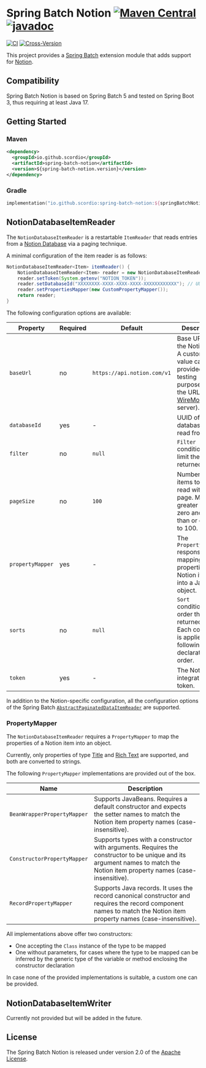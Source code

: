# Spring Batch Notion [![Maven Central](https://img.shields.io/maven-central/v/io.github.scordio/spring-batch-notion?label=Maven%20Central)](https://mvnrepository.com/artifact/io.github.scordio/spring-batch-notion) [![javadoc](https://javadoc.io/badge2/io.github.scordio/spring-batch-notion/javadoc.svg)](https://javadoc.io/doc/io.github.scordio/spring-batch-notion)

[![CI](https://github.com/scordio/spring-batch-notion/actions/workflows/main.yml/badge.svg?branch=main)](https://github.com/scordio/spring-batch-notion/actions/workflows/main.yml?query=branch%3Amain)
[![Cross-Version](https://github.com/scordio/spring-batch-notion/actions/workflows/cross-version.yml/badge.svg?branch=main)](https://github.com/scordio/spring-batch-notion/actions/workflows/cross-version.yml?query=branch%3Amain)

This project provides a [Spring Batch][] extension module that adds support for [Notion][].

## Compatibility

Spring Batch Notion is based on Spring Batch 5 and tested on Spring Boot 3, thus requiring at least Java 17.

## Getting Started

### Maven

```xml
<dependency>
  <groupId>io.github.scordio</groupId>
  <artifactId>spring-batch-notion</artifactId>
  <version>${spring-batch-notion.version}</version>
</dependency>
```

### Gradle

```kotlin
implementation("io.github.scordio:spring-batch-notion:${springBatchNotionVersion}")
```

## NotionDatabaseItemReader

The `NotionDatabaseItemReader` is a restartable `ItemReader` that reads entries from a [Notion Database] via a paging technique.

A minimal configuration of the item reader is as follows:

```java
NotionDatabaseItemReader<Item> itemReader() {
    NotionDatabaseItemReader<Item> reader = new NotionDatabaseItemReader<>();
    reader.setToken(System.getenv("NOTION_TOKEN"));
    reader.setDatabaseId("XXXXXXXX-XXXX-XXXX-XXXX-XXXXXXXXXXXX"); // UUID
    reader.setPropertiesMapper(new CustomPropertyMapper());
    return reader;
}
```

The following configuration options are available:

| Property         | Required | Default                     | Description                                                                                                               |
|------------------|----------|-----------------------------|---------------------------------------------------------------------------------------------------------------------------|
| `baseUrl`        | no       | `https://api.notion.com/v1` | Base URL of the Notion API. A custom value can be provided for testing purposes (e.g., the URL of a [WireMock][] server). |
| `databaseId`     | yes      | -                           | UUID of the database to read from.                                                                                        |
| `filter`         | no       | `null`                      | `Filter` condition to limit the returned items.                                                                           |
| `pageSize`       | no       | `100`                       | Number of items to be read with each page. Must be greater than zero and less than or equal to 100.                       |
| `propertyMapper` | yes      | -                           | The `PropertyMapper` responsible for mapping properties of a Notion item into a Java object.                              |
| `sorts`          | no       | `null`                      | `Sort` conditions to order the returned items. Each condition is applied following the declaration order.                 |
| `token`          | yes      | -                           | The Notion integration token.                                                                                             |

In addition to the Notion-specific configuration, all the configuration options of the Spring Batch
[`AbstractPaginatedDataItemReader`](https://docs.spring.io/spring-batch/docs/current/api/org/springframework/batch/item/data/AbstractPaginatedDataItemReader.html)
are supported.

### PropertyMapper

The `NotionDatabaseItemReader` requires a `PropertyMapper` to map the properties of a Notion item into an object.

Currently, only properties of type [Title](https://developers.notion.com/reference/property-object#title)
and [Rich Text](https://developers.notion.com/reference/property-object#rich-text) are supported,
and both are converted to strings.

The following `PropertyMapper` implementations are provided out of the box.

| Name                        | Description                                                                                                                                                                |
|-----------------------------|----------------------------------------------------------------------------------------------------------------------------------------------------------------------------|
| `BeanWrapperPropertyMapper` | Supports JavaBeans. Requires a default constructor and expects the setter names to match the Notion item property names (case-insensitive).                                |
| `ConstructorPropertyMapper` | Supports types with a constructor with arguments. Requires the constructor to be unique and its argument names to match the Notion item property names (case-insensitive). |
| `RecordPropertyMapper`      | Supports Java records. It uses the record canonical constructor and requires the record component names to match the Notion item property names (case-insensitive).        |

All implementations above offer two constructors:
* One accepting the `Class` instance of the type to be mapped
* One without parameters, for cases where the type to be mapped can be inferred by the generic type of the variable or method enclosing the constructor declaration

In case none of the provided implementations is suitable, a custom one can be provided.

## NotionDatabaseItemWriter

Currently not provided but will be added in the future.

## License

The Spring Batch Notion is released under version 2.0 of the [Apache License][].

[Apache License]: https://www.apache.org/licenses/LICENSE-2.0
[Notion]: https://notion.so/
[Notion Database]: https://www.notion.so/help/category/databases
[Spring Batch]: https://github.com/spring-projects/spring-batch
[WireMock]: https://wiremock.org/
